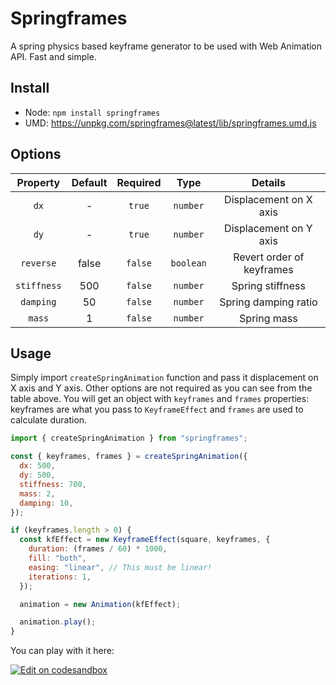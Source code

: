 # Springframes

A spring physics based keyframe generator to be used with Web Animation API. Fast and simple.

## Install

- Node: `npm install springframes`
- UMD: https://unpkg.com/springframes@latest/lib/springframes.umd.js

## Options

|  Property   | Default | Required |   Type    |          Details          |
| :---------: | :-----: | :------: | :-------: | :-----------------------: |
|    `dx`     |    -    |  `true`  | `number`  |  Displacement on X axis   |
|    `dy`     |    -    |  `true`  | `number`  |  Displacement on Y axis   |
|  `reverse`  |  false  | `false`  | `boolean` | Revert order of keyframes |
| `stiffness` |   500   | `false`  | `number`  |     Spring stiffness      |
|  `damping`  |   50    | `false`  | `number`  |   Spring damping ratio    |
|   `mass`    |    1    | `false`  | `number`  |        Spring mass        |

## Usage

Simply import `createSpringAnimation` function and pass it displacement on X axis and Y axis. Other options are not required as you can see from the table above. You will get an object with `keyframes` and `frames` properties: keyframes are what you pass to `KeyframeEffect` and `frames` are used to calculate duration.

```js
import { createSpringAnimation } from "springframes";

const { keyframes, frames } = createSpringAnimation({
  dx: 500,
  dy: 500,
  stiffness: 700,
  mass: 2,
  damping: 10,
});

if (keyframes.length > 0) {
  const kfEffect = new KeyframeEffect(square, keyframes, {
    duration: (frames / 60) * 1000,
    fill: "both",
    easing: "linear", // This must be linear!
    iterations: 1,
  });

  animation = new Animation(kfEffect);

  animation.play();
}
```

You can play with it here:

[![Edit on codesandbox](https://codesandbox.io/static/img/play-codesandbox.svg)](https://codesandbox.io/s/simple-spring-animation-package-3yz48?fontsize=14&hidenavigation=1&theme=dark)
